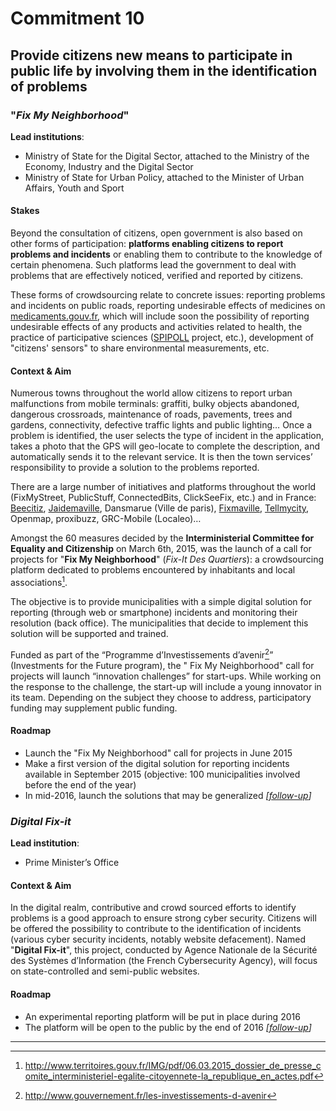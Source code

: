 # Commitment 10

## Provide citizens new means to participate in public life by involving them in the identification of problems

### "_Fix My Neighborhood_"

**Lead institutions**:
- Ministry of State for the Digital Sector, attached to the Ministry of the Economy, Industry and the Digital Sector
- Ministry of State for Urban Policy, attached to the Minister of Urban Affairs, Youth and Sport

#### Stakes

Beyond the consultation of citizens, open government is also based on other forms of participation: **platforms enabling citizens to report problems and incidents** or enabling them to contribute to the knowledge of certain phenomena. Such platforms lead the government to deal with problems that are effectively noticed, verified and reported by citizens.

These forms of crowdsourcing relate to concrete issues: reporting problems and incidents on public roads, reporting undesirable effects of medicines on [medicaments.gouv.fr](http://www.medicaments.gouv.fr/), which will include soon the possibility of reporting undesirable effects of any products and activities related to health, the practice of participative sciences ([SPIPOLL](http://www.spipoll.org/) project, etc.), development of "citizens' sensors" to share environmental measurements, etc.

#### Context & Aim

Numerous towns throughout the world allow citizens to report urban malfunctions from mobile terminals: graffiti, bulky objects abandoned, dangerous crossroads, maintenance of roads, pavements, trees and gardens, connectivity, defective traffic lights and public lighting… Once a problem is identified, the user selects the type of incident in the application, takes a photo that the GPS will geo-locate to complete the description, and automatically sends it to the relevant service. It is then the town services’ responsibility to provide a solution to the problems reported.

There are a large number of initiatives and platforms throughout the world (FixMyStreet, PublicStuff, ConnectedBits, ClickSeeFix, etc.) and in France: [Beecitiz](http://www.beecitiz.com/), [Jaidemaville](http://jaidemaville.com/), Dansmarue (Ville de paris), [Fixmaville](http://www.fixmaville.fr/), [Tellmycity](http://www.tellmycity.com/), Openmap, proxibuzz, GRC-Mobile (Localeo)…

Amongst the 60 measures decided by the **Interministerial Committee for Equality and Citizenship** on March 6th, 2015, was the launch of a call for projects for  "**Fix My Neighborhood**" (_Fix-It Des Quartiers_): a crowdsourcing platform dedicated to problems encountered by inhabitants and local associations[^1].

The objective is to provide municipalities with a simple digital solution for reporting (through web or smartphone) incidents and monitoring their resolution (back office). The municipalities that decide to implement this solution will be supported and trained.

Funded as part of the “Programme d’Investissements d’avenir[^2]” (Investments for the Future program), the " Fix My Neighborhood" call for projects will launch “innovation challenges” for start-ups. While working on the response to the challenge, the start-up will include a young innovator in its team. Depending on the subject they choose to address, participatory funding may supplement public funding.

#### Roadmap

- Launch the "Fix My Neighborhood" call for projects in June 2015
- Make a first version of the digital solution for reporting incidents available in September 2015 (objective: 100 municipalities involved before the end of the year)
- In mid-2016, launch the solutions that may be generalized
      _[[follow-up](https://git.framasoft.org/etalab/suivi/issues/140)]_

### _Digital Fix-it_

**Lead institution**:
- Prime Minister’s Office

#### Context & Aim

In the digital realm, contributive and crowd sourced efforts to identify problems is a good approach to ensure strong cyber security. Citizens will be offered the possibility to contribute to the identification of incidents (various cyber security incidents, notably website defacement). Named "**Digital Fix-it**", this project, conducted by Agence Nationale de la Sécurité des Systèmes d’Information (the French Cybersecurity Agency), will focus on state-controlled and semi-public websites.

#### Roadmap

- An experimental reporting platform will be put in place during 2016
- The platform will be open to the public by the end of 2016
      _[[follow-up](https://git.framasoft.org/etalab/suivi/issues/142)]_

----

[^1]: http://www.territoires.gouv.fr/IMG/pdf/06.03.2015_dossier_de_presse_comite_interministeriel-egalite-citoyennete-la_republique_en_actes.pdf

[^2]: http://www.gouvernement.fr/les-investissements-d-avenir
